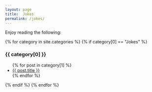```yaml
---
layout: page
title:  Jokes
permalink: /jokes/
---
```


Enjoy reading the following:

{% for category in site.categories %}
{% if category[0] == "Jokes" %}
  <h3>{{ category[0] }}</h3>
  <ul>
    {% for post in category[1] %}
      <li><a href="{{ post.url }}">{{ post.title }}</a></li>
    {% endfor %}
  </ul>
{% endif %}
{% endfor %}

